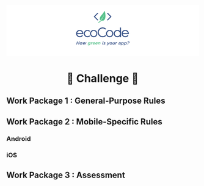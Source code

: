<p align="center">
  <img src="../docs/logo-large.png">
</p>
<h1 align="center">
  🎈 Challenge 🎈
</h1>


<h2>Work Package 1 : General-Purpose Rules</h2>

<h2>Work Package 2 : Mobile-Specific Rules</h2>

<h3>Android</h3>

<h3>iOS</h3>

<h2>Work Package 3 : Assessment</h2>
